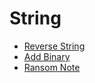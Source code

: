 # String
 * [Reverse String](reverse_string.md)
 * [Add Binary](add_binary.md)
 * [Ransom Note](ransom_note.md)
